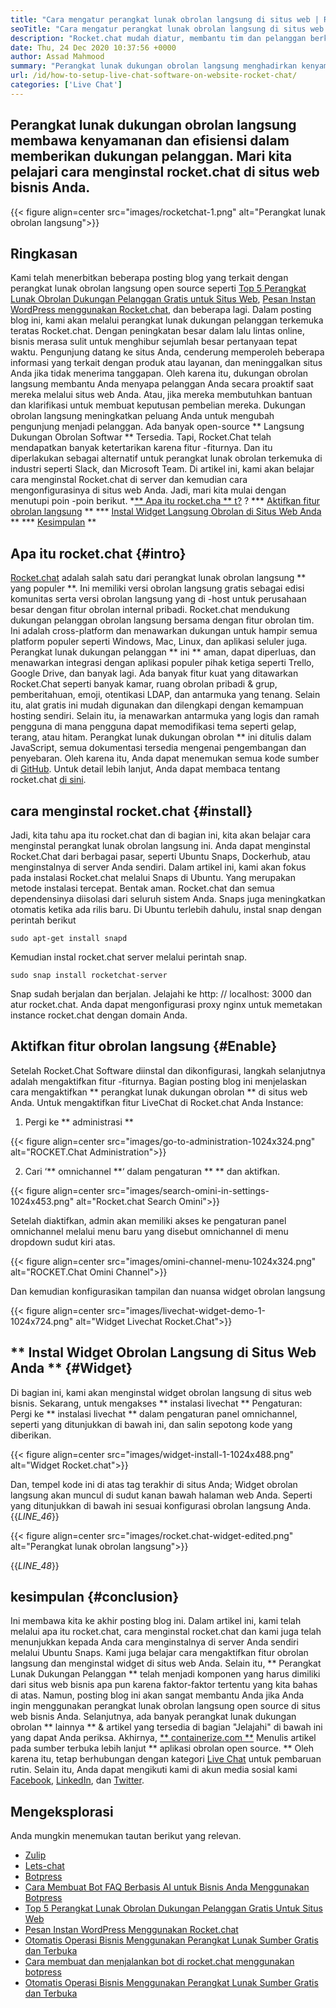 ```yaml
---
title: "Cara mengatur perangkat lunak obrolan langsung di situs web | Rocket.chat" 
seoTitle: "Cara mengatur perangkat lunak obrolan langsung di situs web | Rocket.chat" 
description: "Rocket.chat mudah diatur, membantu tim dan pelanggan berkomunikasi secara efisien. Perangkat lunak obrolan langsung ini adalah open-source, cross-platform, dan hosting sendiri." 
date: Thu, 24 Dec 2020 10:37:56 +0000
author: Assad Mahmood
summary: "Perangkat lunak dukungan obrolan langsung menghadirkan kenyamanan dan efisiensi dalam memberikan dukungan pelanggan. Mari kita pelajari cara menginstal rocket.chat di situs web bisnis Anda." 
url: /id/how-to-setup-live-chat-software-on-website-rocket-chat/
categories: ['Live Chat']
---
```


## Perangkat lunak dukungan obrolan langsung membawa kenyamanan dan efisiensi dalam memberikan dukungan pelanggan. Mari kita pelajari cara menginstal rocket.chat di situs web bisnis Anda.

{{< figure align=center src="images/rocketchat-1.png" alt="Perangkat lunak obrolan langsung">}}


## Ringkasan
Kami telah menerbitkan beberapa posting blog yang terkait dengan perangkat lunak obrolan langsung open source seperti [Top 5 Perangkat Lunak Obrolan Dukungan Pelanggan Gratis untuk Situs Web][1], [Pesan Instan WordPress menggunakan Rocket.chat][2], dan beberapa lagi. Dalam posting blog ini, kami akan melalui perangkat lunak dukungan pelanggan terkemuka teratas Rocket.chat. Dengan peningkatan besar dalam lalu lintas online, bisnis merasa sulit untuk menghibur sejumlah besar pertanyaan tepat waktu. Pengunjung datang ke situs Anda, cenderung memperoleh beberapa informasi yang terkait dengan produk atau layanan, dan meninggalkan situs Anda jika tidak menerima tanggapan. Oleh karena itu, dukungan obrolan langsung membantu Anda menyapa pelanggan Anda secara proaktif saat mereka melalui situs web Anda. Atau, jika mereka membutuhkan bantuan dan klarifikasi untuk membuat keputusan pembelian mereka.
Dukungan obrolan langsung meningkatkan peluang Anda untuk mengubah pengunjung menjadi pelanggan. Ada banyak open-source ** Langsung Dukungan Obrolan Softwar ** Tersedia. Tapi, Rocket.Chat telah mendapatkan banyak ketertarikan karena fitur -fiturnya. Dan itu diperlakukan sebagai alternatif untuk perangkat lunak obrolan terkemuka di industri seperti Slack, dan Microsoft Team. Di artikel ini, kami akan belajar cara menginstal Rocket.chat di server dan kemudian cara mengonfigurasinya di situs web Anda. Jadi, mari kita mulai dengan menutupi poin -poin berikut.
  *[** Apa itu rocket.cha ** t?][3]
  ?
  *** [Aktifkan fitur obrolan langsung][5] **
  *** [Instal Widget Langsung Obrolan di Situs Web Anda][6] **
  *** [Kesimpulan][7] **

## Apa itu rocket.chat {#intro}
[Rocket.chat][8] adalah salah satu dari perangkat lunak obrolan langsung ** yang populer **. Ini memiliki versi obrolan langsung gratis sebagai edisi komunitas serta versi obrolan langsung yang di -host untuk perusahaan besar dengan fitur obrolan internal pribadi. Rocket.chat mendukung dukungan pelanggan obrolan langsung bersama dengan fitur obrolan tim. Ini adalah cross-platform dan menawarkan dukungan untuk hampir semua platform populer seperti Windows, Mac, Linux, dan aplikasi seluler juga. Perangkat lunak dukungan pelanggan ** ini ** aman, dapat diperluas, dan menawarkan integrasi dengan aplikasi populer pihak ketiga seperti Trello, Google Drive, dan banyak lagi. Ada banyak fitur kuat yang ditawarkan Rocket.Chat seperti banyak kamar, ruang obrolan pribadi & grup, pemberitahuan, emoji, otentikasi LDAP, dan antarmuka yang tenang. Selain itu, alat gratis ini mudah digunakan dan dilengkapi dengan kemampuan hosting sendiri. Selain itu, ia menawarkan antarmuka yang logis dan ramah pengguna di mana pengguna dapat memodifikasi tema seperti gelap, terang, atau hitam.
Perangkat lunak dukungan obrolan ** ini ditulis dalam JavaScript, semua dokumentasi tersedia mengenai pengembangan dan penyebaran. Oleh karena itu, Anda dapat menemukan semua kode sumber di [GitHub][9]. Untuk detail lebih lanjut, Anda dapat membaca tentang rocket.chat [di sini][10].

## cara menginstal rocket.chat {#install}
Jadi, kita tahu apa itu rocket.chat dan di bagian ini, kita akan belajar cara menginstal perangkat lunak obrolan langsung ini. Anda dapat menginstal Rocket.Chat dari berbagai pasar, seperti Ubuntu Snaps, Dockerhub, atau menginstalnya di server Anda sendiri. Dalam artikel ini, kami akan fokus pada instalasi Rocket.chat melalui Snaps di Ubuntu. Yang merupakan metode instalasi tercepat.
Bentak aman. Rocket.chat dan semua dependensinya diisolasi dari seluruh sistem Anda. Snaps juga meningkatkan otomatis ketika ada rilis baru.
Di Ubuntu terlebih dahulu, instal snap dengan perintah berikut
```
sudo apt-get install snapd
```
Kemudian instal rocket.chat server melalui perintah snap.
```
sudo snap install rocketchat-server
```
Snap sudah berjalan dan berjalan. Jelajahi ke http: // localhost: 3000 dan atur rocket.chat. Anda dapat mengonfigurasi proxy nginx untuk memetakan instance rocket.chat dengan domain Anda.

## Aktifkan fitur obrolan langsung {#Enable}
Setelah Rocket.Chat Software diinstal dan dikonfigurasi, langkah selanjutnya adalah mengaktifkan fitur -fiturnya. Bagian posting blog ini menjelaskan cara mengaktifkan ** perangkat lunak dukungan obrolan ** di situs web Anda. Untuk mengaktifkan fitur LiveChat di Rocket.chat Anda Instance:
1. Pergi ke ** administrasi **

{{< figure align=center src="images/go-to-administration-1024x324.png" alt="ROCKET.Chat Administration">}}

2. Cari ‘** omnichannel **‘ dalam pengaturan ** ** dan aktifkan.

{{< figure align=center src="images/search-omini-in-settings-1024x453.png" alt="Rocket.chat Search Omini">}}

Setelah diaktifkan, admin akan memiliki akses ke pengaturan panel omnichannel melalui menu baru yang disebut omnichannel di menu dropdown sudut kiri atas.

{{< figure align=center src="images/omini-channel-menu-1024x324.png" alt="ROCKET.Chat Omini Channel">}}

Dan kemudian konfigurasikan tampilan dan nuansa widget obrolan langsung

{{< figure align=center src="images/livechat-widget-demo-1-1024x724.png" alt="Widget Livechat Rocket.Chat">}}


## ** Instal Widget Obrolan Langsung di Situs Web Anda ** {#Widget}
Di bagian ini, kami akan menginstal widget obrolan langsung di situs web bisnis. Sekarang, untuk mengakses ** instalasi livechat ** Pengaturan:
Pergi ke ** instalasi livechat ** dalam pengaturan panel omnichannel, seperti yang ditunjukkan di bawah ini, dan salin sepotong kode yang diberikan.

{{< figure align=center src="images/widget-install-1-1024x488.png" alt="Widget Rocket.chat">}}

Dan, tempel kode ini di atas tag terakhir di situs Anda; Widget obrolan langsung akan muncul di sudut kanan bawah halaman web Anda. Seperti yang ditunjukkan di bawah ini sesuai konfigurasi obrolan langsung Anda.
{{_LINE_46_}}

{{< figure align=center src="images/rocket.chat-widget-edited.png" alt="Perangkat lunak obrolan langsung">}}

{{_LINE_48_}}

## kesimpulan {#conclusion}
Ini membawa kita ke akhir posting blog ini. Dalam artikel ini, kami telah melalui apa itu rocket.chat, cara menginstal rocket.chat dan kami juga telah menunjukkan kepada Anda cara menginstalnya di server Anda sendiri melalui Ubuntu Snaps. Kami juga belajar cara mengaktifkan fitur obrolan langsung dan menginstal widget di situs web Anda. Selain itu, ** Perangkat Lunak Dukungan Pelanggan ** telah menjadi komponen yang harus dimiliki dari situs web bisnis apa pun karena faktor-faktor tertentu yang kita bahas di atas. Namun, posting blog ini akan sangat membantu Anda jika Anda ingin menggunakan perangkat lunak obrolan langsung open source di situs web bisnis Anda. Selanjutnya, ada banyak perangkat lunak dukungan obrolan ** lainnya ** & artikel yang tersedia di bagian "Jelajahi" di bawah ini yang dapat Anda periksa.
Akhirnya, [** containerize.com **][11] Menulis artikel pada sumber terbuka lebih lanjut ** aplikasi obrolan open source. ** Oleh karena itu, tetap berhubungan dengan kategori [Live Chat][12] untuk pembaruan rutin. Selain itu, Anda dapat mengikuti kami di akun media sosial kami [Facebook][13], [LinkedIn][14], dan [Twitter][15].

## Mengeksplorasi
Anda mungkin menemukan tautan berikut yang relevan.
  * [Zulip][16]
  * [Lets-chat][17]
  * [Botpress][18]
  * [Cara Membuat Bot FAQ Berbasis AI untuk Bisnis Anda Menggunakan Botpress][19]
  * [Top 5 Perangkat Lunak Obrolan Dukungan Pelanggan Gratis Untuk Situs Web][1]
  * [Pesan Instan WordPress Menggunakan Rocket.chat][2]
  * [Otomatis Operasi Bisnis Menggunakan Perangkat Lunak Sumber Gratis dan Terbuka][20]
  * [Cara membuat dan menjalankan bot di rocket.chat menggunakan botpress][21]
  * [Otomatis Operasi Bisnis Menggunakan Perangkat Lunak Sumber Gratis dan Terbuka][20]

  
[1]: https://blog.containerize.com/live-chat/top-5-free-customer-support-chat-software-for-website/
[2]: https://blog.containerize.com/blogging/instantly-communicate-with-customers-using-wordpress-and-rocket-chat/
[3]: #intro
[4]: #install
[5]: #enable
[6]: #widget
[7]: #conclusion
[8]: https://products.containerize.com/live-chat/rocketchat/
[9]: https://github.com/RocketChat/Rocket.Chat
[10]: https://products.containerize.com/live-chat/rocketchat
[11]: https://www.containerize.com/
[12]: https://products.containerize.com/live-chat/
[13]: https://web.facebook.com/containerize
[14]: https://www.linkedin.com/company/containerize/
[15]: https://twitter.com/containerize_co
[16]: https://products.containerize.com/live-chat/zulip/
[17]: https://products.containerize.com/live-chat/lets-chat/
[18]: https://products.containerize.com/live-chat/botpress/
[19]: https://blog.containerize.com/live-chat/how-to-create-an-ai-based-faq-bot-for-your-business-using-botpress/
[20]: https://blog.containerize.com/blogging/automate-business-operations-using-open-source-software/
[21]: https://blog.containerize.com/live-chat/how-to-create-and-run-a-bot-in-rocket-chat-using-botpress/
